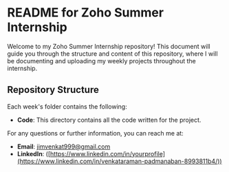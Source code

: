 # README for Zoho Summer Internship

Welcome to my Zoho Summer Internship repository! This document will guide you through the structure and content of this repository, where I will be documenting and uploading my weekly projects throughout the internship.

## Repository Structure



Each week's folder contains the following:

- **Code**: This directory contains all the code written for the project.




For any questions or further information, you can reach me at:

- **Email**: jimvenkat999@gmail.com
- **LinkedIn**: ([https://www.linkedin.com/in/yourprofile](https://www.linkedin.com/in/venkataraman-padmanaban-8993811b4/))
